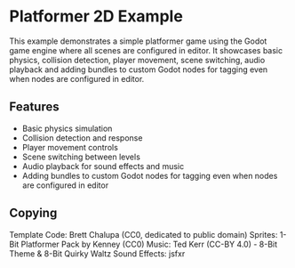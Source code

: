 # Platformer 2D Example

This example demonstrates a simple platformer game using the Godot game engine where all scenes are configured in editor. It showcases basic physics, collision detection, player movement, scene switching, audio playback and adding bundles to custom Godot nodes for tagging even when nodes are configured in editor.

## Features

- Basic physics simulation
- Collision detection and response
- Player movement controls
- Scene switching between levels
- Audio playback for sound effects and music
- Adding bundles to custom Godot nodes for tagging even when nodes are configured in editor

## Copying

Template Code: Brett Chalupa (CC0, dedicated to public domain)
Sprites: 1-Bit Platformer Pack by Kenney (CC0)
Music: Ted Kerr (CC-BY 4.0) - 8-Bit Theme & 8-Bit Quirky Waltz
Sound Effects: jsfxr
